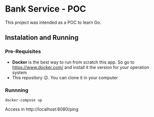 # Bank Service - POC

This project was intended as a POC to learn Go. 

## Instalation and Running

### Pre-Requisites

* **Docker** is the best way to run from scratch this app. So go to https://www.docker.com/ and install it the version for your operation system
* This repository :wink:. You can clone it in your computer
  
### Runnning

```
docker-compose up
```

Access in http://localhost:8080/ping
